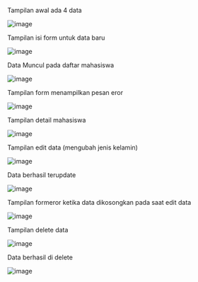 Tampilan awal ada 4 data

![image](https://github.com/user-attachments/assets/549d6aa1-d2ca-43ee-acf7-f2b1d9f4a45b)

Tampilan isi form untuk data baru

![image](https://github.com/user-attachments/assets/348cb9f0-dde4-450c-8195-90827052d0cb)

Data Muncul pada daftar mahasiswa

![image](https://github.com/user-attachments/assets/d866848c-d1ab-407d-b99f-774f20cbe909)

Tampilan form menampilkan pesan eror

![image](https://github.com/user-attachments/assets/8ff6ed85-d360-4e84-8138-709ff4204626)

Tampilan detail mahasiswa

![image](https://github.com/user-attachments/assets/cb40eb17-8ee6-46b4-a630-f280ca85f1f6)

Tampilan edit data (mengubah jenis kelamin)

![image](https://github.com/user-attachments/assets/d0e67d86-5b8f-4f36-81ba-8375dd38d72e)

Data berhasil terupdate

![image](https://github.com/user-attachments/assets/f02b50c0-ea9f-41e8-a103-357426434be6)

Tampilan formeror ketika data dikosongkan pada saat edit data

![image](https://github.com/user-attachments/assets/64b4c370-3b8d-481c-8613-01c802cb6784)

Tampilan delete data

![image](https://github.com/user-attachments/assets/a4dd26e3-b193-4ac0-a44d-5a4babea19ca)

Data berhasil di delete

![image](https://github.com/user-attachments/assets/4c17420a-bfbf-4911-97ae-a817d7610980)
